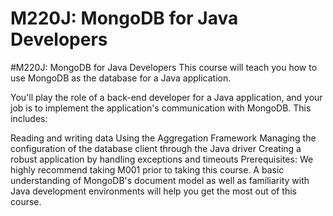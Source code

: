 # M220J: MongoDB for Java Developers
#M220J: MongoDB for Java Developers
This course will teach you how to use MongoDB as the database for a Java application.

You'll play the role of a back-end developer for a Java application, and your job is to implement the application's communication with MongoDB. This includes:

Reading and writing data
Using the Aggregation Framework
Managing the configuration of the database client through the Java driver
Creating a robust application by handling exceptions and timeouts
Prerequisites: We highly recommend taking M001 prior to taking this course. A basic understanding of MongoDB's document model as well as familiarity with Java development environments will help you get the most out of this course.

